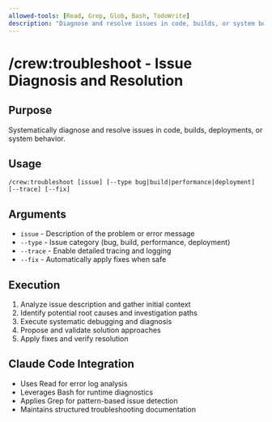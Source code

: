 ```yaml
---
allowed-tools: [Read, Grep, Glob, Bash, TodoWrite]
description: "Diagnose and resolve issues in code, builds, or system behavior"
---
```


# /crew:troubleshoot - Issue Diagnosis and Resolution

## Purpose
Systematically diagnose and resolve issues in code, builds, deployments, or system behavior.

## Usage
```
/crew:troubleshoot [issue] [--type bug|build|performance|deployment] [--trace] [--fix]
```

## Arguments
- `issue` - Description of the problem or error message
- `--type` - Issue category (bug, build, performance, deployment)
- `--trace` - Enable detailed tracing and logging
- `--fix` - Automatically apply fixes when safe

## Execution
1. Analyze issue description and gather initial context
2. Identify potential root causes and investigation paths
3. Execute systematic debugging and diagnosis
4. Propose and validate solution approaches
5. Apply fixes and verify resolution

## Claude Code Integration
- Uses Read for error log analysis
- Leverages Bash for runtime diagnostics
- Applies Grep for pattern-based issue detection
- Maintains structured troubleshooting documentation